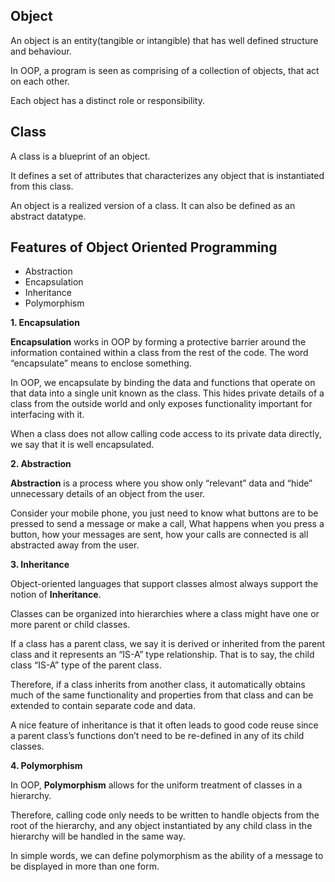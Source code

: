 ## Object
An object is an entity(tangible or intangible) that has well defined structure and behaviour.

In OOP, a program is seen as comprising of a collection of objects, that act on each other.

Each object has a distinct role or responsibility.

## Class
A class is a blueprint of an object.

It defines a set of attributes that characterizes any object that is instantiated from this class.

An object is a realized version of a class. It can also be defined as an abstract datatype.

## Features of Object Oriented Programming
- Abstraction
- Encapsulation
- Inheritance
- Polymorphism

**1. Encapsulation**

**Encapsulation** works in OOP by forming a protective barrier around the information contained within a class from the rest of the code. The word “encapsulate” means to enclose something. 

In OOP, we encapsulate by binding the data and functions that operate on that data into a single unit known as the class. This hides private details of a class from the outside world and only exposes functionality important for interfacing with it. 

When a class does not allow calling code access to its private data directly, we say that it is well encapsulated.

**2. Abstraction**

**Abstraction** is a process where you show only “relevant” data and “hide” unnecessary details of an object from the user. 

Consider your mobile phone, you just need to know what buttons are to be pressed to send a message or make a call, What happens when you press a button, how your messages are sent, how your calls are connected is all abstracted away from the user.

**3. Inheritance**

Object-oriented languages that support classes almost always support the notion of **Inheritance**. 

Classes can be organized into hierarchies where a class might have one or more parent or child classes. 

If a class has a parent class, we say it is derived or inherited from the parent class and it represents an “IS-A” type relationship. That is to say, the child class “IS-A” type of the parent class. 

Therefore, if a class inherits from another class, it automatically obtains much of the same functionality and properties from that class and can be extended to contain separate code and data. 

A nice feature of inheritance is that it often leads to good code reuse since a parent class’s functions don’t need to be re-defined in any of its child classes.

**4. Polymorphism**

In OOP, **Polymorphism** allows for the uniform treatment of classes in a hierarchy. 

Therefore, calling code only needs to be written to handle objects from the root of the hierarchy, and any object instantiated by any child class in the hierarchy will be handled in the same way.

In simple words, we can define polymorphism as the ability of a message to be displayed in more than one form.
